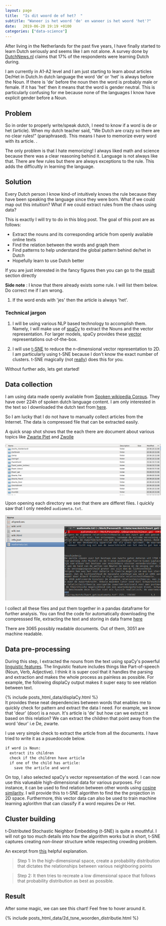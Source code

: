 ```yaml
---
layout: page
title:  "Is dit woord de of het?  "
subtitle: "Waneer is het woord 'de' en waneer is het woord 'het'?"
date:   2019-06-20 19:19 +0100
categories: ["data-science"]
---
```

After living in the Netherlands for the past five years, I have finally started to learn Dutch seriously and seems like I am not alone. A survey done by [DutchNews.nl](https://www.dutchnews.nl/news/2020/05/coronvirus-in-the-netherlands-what-you-said-in-our-survey/) claims that 17% of the respondents were learning Dutch during.

I am currently in A1-A2 level and I am just starting to learn about articles De/Het in Dutch.In dutch language the word 'de' or 'het' is always before the Noun. If there is 'de' before the noun then the word is probably male or female. If it has 'het' then it means that the word is gender neutral. This is particularly confusing for me because none of the languages I know have explicit gender before a Noun.

## Problem

So in order to properly write/speak dutch, I need to know if a word is de or het (article). When my dutch teacher said, "We Dutch are crazy so there are no clear rules!" (paraphrased). This means I have to memorize every word with its article. .

The only problem is that I hate memorizing! I always liked math and science because there was a clear reasoning behind it. Language is not always like that. There are few rules but there are always exceptions to the rule. This adds the difficultly in learning the language.


## Solution

Every Dutch person I know kind-of intuitively knows the rule because they have been speaking the language since they were born. What if we could map out this intuition? What if we could extract rules from the chaos using data?

This is exactly I will try to do in this blog post. The goal of this post are as follows:

* Extract the nouns and its corresponding article from openly available online texts
* Find the relation between the words and graph them
* Find patterns to help understand the global pattern behind de/het in Dutch
* Hopefully learn to use Dutch better

If you are just interested in the fancy figures then you can go to the [result](#result) section directly

**Side note** : I know that there already exists some rule. I will list them below. Do correct me if I am wrong.
1. If the word ends with 'jes' then the article is always 'het'.



### Technical jargon


  1. I will be using various NLP based technology to accomplish them. Namely, I will make use of [spaCy](https://spacy.io/) to extract the Nouns and the vector representation. For larger models, spaCy provides these [vector](https://spacy.io/usage/vectors-similarity#_title) representations out-of-the-box.

  2. I will use [t-SNE](https://scikit-learn.org/stable/modules/generated/sklearn.manifold.TSNE.html) to reduce the n-dimensional vector representation to 2D. I am particularly using t-SNE because I don't know the exact number of clusters. t-SNE magically (not [really](https://mlexplained.com/2018/09/14/paper-dissected-visualizing-data-using-t-sne-explained/)) does this for you.

Without further ado, lets get started!

## Data collection

I am using data made openly available from [Spoken wikipedia Corpus](https://nats.gitlab.io/swc/). They have over 224h of spoken dutch language content. I am only interested in the text so I downloaded the dutch text from [here](https://www2.informatik.uni-hamburg.de/nats/pub/SWC/SWC_Dutch_no_audio.tar.xz).

So I am lucky that I do not have to manually collect articles from the Internet. The data is compressed file that can be extracted easily.


A quick snap shot shows that the each there are document about various topics like [Zwarte Piet](https://en.wikipedia.org/wiki/Zwarte_Piet) and [Zwolle](https://en.wikipedia.org/wiki/Zwolle)

![Folder-structure](/assets/img/deofhet_file_struct.png)

Upon opening each directory we see that there are differet files. I quickly saw that I only needed `audiometa.txt`.


  ![Needed-file](/assets/img/deofhet_file_selection.png)


I collect all these files and put them together in a pandas dataframe for further analysis. You can find the code for automatically downloading the compresssed file, extracting the text and storing in data frame [here](https://github.com/samarpan-rai/DeOfHet/blob/master/1.%20Download%20and%20collect%20data.ipynb)

There are 3065 possibly readable documents. Out of them, 3051 are machine readable.

## Data pre-processing

During this step, I extracted the nouns from the text using spaCy's powerful [linguistic features](https://spacy.io/usage/linguistic-features). The linguistic feature includes things like Part-of-speech (Noun, Verb, Adjective). I think it is super cool that it handles the parsing and extraction and makes the whole process as painless as possible. For example, the following displaCy output makes it super easy to see relation between text.
<div class="container overflow-auto">
  {% include posts_html_data/displaCy.html %}
</div>
It provides these neat dependencies between words that enables me to quickly check for pattern and extract the data I need. For example, we know that 'deur' (door) is a noun. It's article is 'de' but how can we extract it based on this relation? We can extract the children that point away from the word 'deur' i.e De, zwarte.


I use very simple check to extract the article from all the documents. I have tried to write it as a psuedocode below.

```
if word is Noun:
  extract its children
  check if the children have article
  if one of the child has article:
    save the article and word

```

On top, I also selected spaCy's vector representation of the word. I can now use this valueable high-dimensional data for various purposes. For instance, it can be used to find relation between other words using [cosine similarity](https://en.wikipedia.org/wiki/Cosine_similarity). I will provide this to t-SNE algorithm to find the the projection in 2D space. Furthermore, this vector data can also be used to train machine learning aglorithm that can classify if a word requires De or Het.

## Cluster building

t-Distributed Stochastic Neighbor Embedding (t-SNE) is quite a mouthful. I will not go too much details into how the algorithm works but in short, t-SNE captures creating *non-linear* structure while respecting crowding problem.

An excerpt from [this](https://mlexplained.com/2018/09/14/paper-dissected-visualizing-data-using-t-sne-explained/) helpful explanation.


  > Step 1: In the high-dimensional space, create a probability distribution that dictates the relationships between various neighboring points

  > Step 2: It then tries to recreate a low dimensional space that follows that probability distribution as best as possible.

## Result

After some magic, we can see this chart! Feel free to hover around it.

<div class="container overflow-auto">
  {% include posts_html_data/2d_tsne_woorden_distributie.html %}
</div>



##
